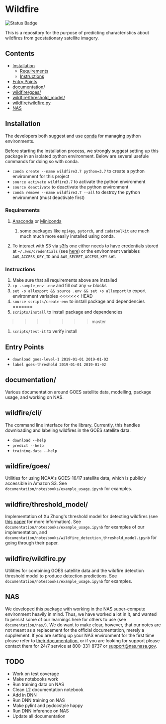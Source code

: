 # Wildfire

![Status Badge](https://github.com/joyprojects/wildfire/workflows/CI/badge.svg)

This is a repository for the purpose of predicting characteristics about wildfires from
geostationary satellite imagery.

## Contents

- [Installation](#Installation)
  - [Requirements](#Requirements)
  - [Instructions](#Instructions)
- [Entry Points](#Entry-Points/)
- [documentation/](#documentation/)
- [wildfire/goes/](#wildfire/goes/)
- [wildfire/threshold_model/](#wildfire/threshold_model/)
- [wildfire/wildfire.py](#wildfire/wildfire.py)
- [NAS](#NAS)

## Installation

The developers both suggest and use [conda](https://www.anaconda.com/distribution/) for
managing python environments.

Before starting the installation process, we strongly suggest setting up this package in
an isolated python environment. Below are several usefule commands for doing so with conda.

- `conda create --name wildfire3.7 python=3.7` to create a python environment for this project
- `source activate wildfire3.7` to activate the python environment
- `source deactivate` to deactivate the python environment
- `conda remove --name wildfire3.7 --all` to destroy the python environment (must deactivate first)

### Requirements

1. [Anaconda](https://docs.anaconda.com/anaconda/install/) or [Miniconda](https://docs.conda.io/en/latest/miniconda.html)
    1. some packages like `mpi4py`, `pytorch`, and `cudatoolkit` are much much much more easily installed using conda.

1. To interact with S3 via [s3fs](https://s3fs.readthedocs.io/en/latest/)
one either needs to have credentials stored at `~/.aws/credentials` (see
[here](https://boto3.amazonaws.com/v1/documentation/api/latest/guide/configuration.html#shared-credentials-file))
or the environment variables `AWS_ACCESS_KEY_ID` and `AWS_SECRET_ACCESS_KEY` set.

### Instructions

1. Make sure that all requirements above are installed
1. `cp .sample_env .env` and fill out any `<>` blocks
1. `set -o allexport && source .env && set +o allexport` to export environment variables
<<<<<<< HEAD
1. `source scripts/create-env` to install package and dependencies
=======
1. `scripts/install` to install package and dependencies
>>>>>>> master
1. `scripts/test-it` to verify install

## Entry Points

- `download goes-level-1 2019-01-01 2019-01-02`
- `label goes-threshold 2019-01-01 2019-01-02`

## documentation/

Various documentation around GOES satellite data, modelling, package usage, and working on
NAS.

## wildfire/cli/

The command line interface for the library. Currently, this handles downloading and labeling wildfires
in the GOES satellite data.

- `download --help`
- `predict --help`
- `training-data --help`

## wildfire/goes/

Utilities for using NOAA's GOES-16/17 satellite data, which is publicly accessible in
 Amazon S3. See `documentation/notesbooks/example_usage.ipynb` for examples.

## wildfire/threshold_model/

Implementation of Xu Zhong's threshold model for detecting wildfires (see
[this paper](https://www.researchgate.net/publication/318455389_Real-time_wildfire_detection_and_tracking_in_Australia_using_geostationary_satellite_Himawari-8)
for more information). See `documentation/notesbooks/example_usage.ipynb` for examples of
our implementation, and
`documentation/notesbooks/wildfire_detection_threshold_model.ipynb` for going through
their paper.

## wildfire/wildfire.py

Utilities for combining GOES satellite data and the wildfire detection threshold model to
produce detection predictions. See `documentation/notesbooks/example_usage.ipynb` for
examples.

## NAS

We developed this package with working in the NAS super-compute environment heavily in
mind. Thus, we have worked a lot in it, and wanted to persist some of our learnings here
for others to use (see `documentation/nas/`). We do want to make clear, however, that our
notes are not meant as a replacement for the official documentation, merely a supplement.
If you are setting up your NAS environment for the first time please refer to
[their documentation](https://www.nas.nasa.gov/hecc/support/kb/), or if you are looking
 for support please contact them for 24/7 service at 800-331-8737 or
 <support@nas.nasa.gov>.

## TODO

- Work on test coverage
- Make notebooks work
- Run training data on NAS
- Clean L2 documentation notebook
- Add in DNN
- Run DNN training on NAS
- Make pylint and pydocstyle happy
- Run DNN inference on NAS
- Update all documentation
